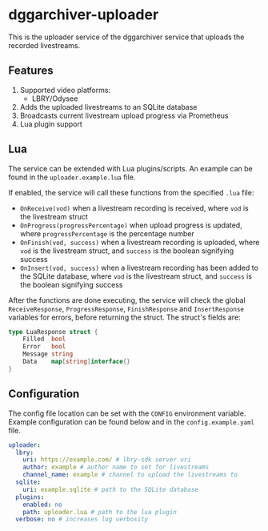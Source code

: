 # dggarchiver-uploader
This is the uploader service of the dggarchiver service that uploads the recorded livestreams.

## Features

1. Supported video platforms:
   - LBRY/Odysee
2. Adds the uploaded livestreams to an SQLite database
3. Broadcasts current livestream upload progress via Prometheus
4. Lua plugin support

## Lua

The service can be extended with Lua plugins/scripts. An example can be found in the ```uploader.example.lua``` file.

If enabled, the service will call these functions from the specified ```.lua``` file:
- ```OnReceive(vod)``` when a livestream recording is received, where ```vod``` is the livestream struct
- ```OnProgress(progressPercentage)``` when upload progress is updated, where ```progressPercentage``` is the percentage number
- ```OnFinish(vod, success)``` when a livestream recording is uploaded, where ```vod``` is the livestream struct, and ```success``` is the boolean signifying success
- ```OnInsert(vod, success)``` when a livestream recording has been added to the SQLite database, where ```vod``` is the livestream struct, and ```success``` is the boolean signifying success

After the functions are done executing, the service will check the global ```ReceiveResponse```, ```ProgressResponse```, ```FinishResponse``` and ```InsertResponse``` variables for errors, before returning the struct. The struct's fields are:
```go
type LuaResponse struct {
	Filled  bool
	Error   bool
	Message string
	Data    map[string]interface{}
}
```

## Configuration

The config file location can be set with the ```CONFIG``` environment variable. Example configuration can be found below and in the ```config.example.yaml``` file.

```yaml
uploader:
  lbry:
    uri: https://example.com/ # lbry-sdk server uri
    author: example # author name to set for livestreams
    channel_name: example # channel to upload the livestreams to
  sqlite: 
    uri: example.sqlite # path to the SQLite database
  plugins:
    enabled: no
    path: uploader.lua # path to the lua plugin
  verbose: no # increases log verbosity
```